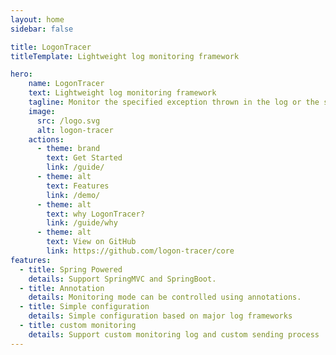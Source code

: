```yaml
---
layout: home
sidebar: false

title: LogonTracer
titleTemplate: Lightweight log monitoring framework

hero:
    name: LogonTracer
    text: Lightweight log monitoring framework
    tagline: Monitor the specified exception thrown in the log or the specified exception thrown in the method and class
    image:
      src: /logo.svg
      alt: logon-tracer
    actions:
      - theme: brand
        text: Get Started
        link: /guide/
      - theme: alt
        text: Features
        link: /demo/
      - theme: alt
        text: why LogonTracer?
        link: /guide/why
      - theme: alt
        text: View on GitHub
        link: https://github.com/logon-tracer/core
features:
  - title: Spring Powered
    details: Support SpringMVC and SpringBoot.
  - title: Annotation
    details: Monitoring mode can be controlled using annotations.
  - title: Simple configuration
    details: Simple configuration based on major log frameworks
  - title: custom monitoring
    details: Support custom monitoring log and custom sending process
---
```


